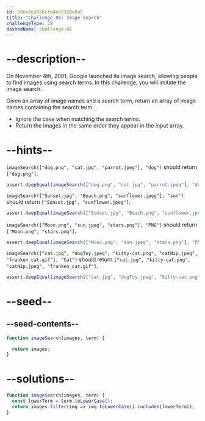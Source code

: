 ```yaml
---
id: 68ee9e3066cfd4eb2328e8a5
title: "Challenge 86: Image Search"
challengeType: 28
dashedName: challenge-86
---
```


# --description--

On November 4th, 2001, Google launched its image search, allowing people to find images using search terms. In this challenge, you will imitate the image search.

Given an array of image names and a search term, return an array of image names containing the search term.

- Ignore the case when matching the search terms.
- Return the images in the same order they appear in the input array.

# --hints--

`imageSearch(["dog.png", "cat.jpg", "parrot.jpeg"], "dog")` should return `["dog.png"]`.

```js
assert.deepEqual(imageSearch(["dog.png", "cat.jpg", "parrot.jpeg"], "dog"), ["dog.png"]);
```

`imageSearch(["Sunset.jpg", "Beach.png", "sunflower.jpeg"], "sun")` should return `["Sunset.jpg", "sunflower.jpeg"]`.

```js
assert.deepEqual(imageSearch(["Sunset.jpg", "Beach.png", "sunflower.jpeg"], "sun"), ["Sunset.jpg", "sunflower.jpeg"]);
```

`imageSearch(["Moon.png", "sun.jpeg", "stars.png"], "PNG")` should return `["Moon.png", "stars.png"]`.

```js
assert.deepEqual(imageSearch(["Moon.png", "sun.jpeg", "stars.png"], "PNG"), ["Moon.png", "stars.png"]);
```

`imageSearch(["cat.jpg", "dogToy.jpeg", "kitty-cat.png", "catNip.jpeg", "franken_cat.gif"], "Cat")` should return `["cat.jpg", "kitty-cat.png", "catNip.jpeg", "franken_cat.gif"]`.

```js
assert.deepEqual(imageSearch(["cat.jpg", "dogToy.jpeg", "kitty-cat.png", "catNip.jpeg", "franken_cat.gif"], "Cat"), ["cat.jpg", "kitty-cat.png", "catNip.jpeg", "franken_cat.gif"]);
```

# --seed--

## --seed-contents--

```js
function imageSearch(images, term) {

  return images;
}
```

# --solutions--

```js
function imageSearch(images, term) {
  const lowerTerm = term.toLowerCase();
  return images.filter(img => img.toLowerCase().includes(lowerTerm));
}
```
